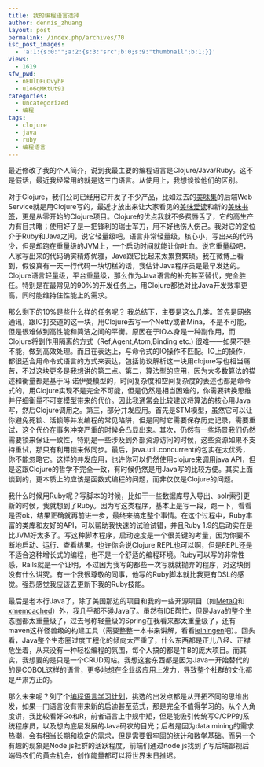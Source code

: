 ```yaml
---
title: 我的编程语言选择
author: dennis_zhuang
layout: post
permalink: /index.php/archives/70
isc_post_images:
  - 'a:1:{s:0:"";a:2:{s:3:"src";b:0;s:9:"thumbnail";b:1;}}'
views:
  - 1619
sfw_pwd:
  - nEUlDFuOvyhP
  - u1o6qMKtUt91
categories:
  - Uncategorized
  - 编程
tags:
  - clojure
  - java
  - ruby
  - 编程语言
---
```

<div id="post-entry-excerpt-70" class="entry-part">
  <p>
    最近修改了我的个人简介，说到我最主要的编程语言是Clojure/Java/Ruby。这不是假话，最近我经常用的就是这三门语言。从使用上，我想谈谈他们的区别。
  </p>
  
  <p>
    对于Clojure，我们公司已经用它开发了不少产品，比如过去的<a href="http://meiwei.fm/">美味集</a>的后端Web Service就是用Clojure写的，最近才放出来让大家看见的<a href="http://readwise.net/">美味爱读</a>和新的<a href="http://meiweisq.com/">美味书签</a>，更是从零开始的Clojure项目。Clojure的优点我就不多费唇舌了，它的高生产力有目共睹；使用好了是一把锋利的瑞士军刀，用不好也伤人伤己。我对它的定位介于Ruby和Java之间，说它轻量级吧，语言非常轻量级，核心小，写出来的代码少，但是却跑在重量级的JVM上，一个启动时间就能让你吐血。说它重量级吧，人家写出来的代码确实精炼优雅，Java跟它比起来太累赘繁琐。我在微博上看到，假设真有一天一行代码一块切糕的话，我估计Java程序员是最早发达的。Clojure语言轻量级，平台重量级，那么作为Java语言的补充甚至替代，完全胜任。特别是在最常见的90%的开发任务上，用Clojure都绝对比Java开发效率更高，同时能维持住性能上的需求。
  </p>
  
  <p>
    那么剩下的10%是些什么样的任务呢？ 我总结下，主要是这么几类。首先是网络通讯，跟IO打交道的这一块，用Clojure去写一个Netty或者Mina，不是不可能，但是很难做到高性能和简洁之间的平衡。原因在于IO本身是一种副作用，而Clojure将副作用隔离的方式（Ref,Agent,Atom,Binding etc.) 很难——如果不是不能，做到高效处理。而且在表达上，与命令式的IO操作不匹配。IO上的操作，都很适合用命令式语言的方式来表达，包括协议解析这一块用clojure写也相当痛苦，不过这块更多是我想讲的第二点。第二，算法型的应用，因为大多数算法的描述和衡量都是基于冯.诺伊曼模型的，时间复杂度和空间复杂度的表述也都是命令式的，用Clojure实现不是完全不可能，但是仍然是相当困难的，你需要转换思维并仔细衡量不可变模型带来的代价。因此我通常会比较建议将算法的核心用Java写，然后Clojure调用之。第三，部分并发应用。首先是STM模型，虽然它可以让你避免死锁、活锁等并发编程的常见陷阱，但是同时它需要保存历史记录，需要重试，这个代价在事务冲突严重的时候会凸显出来。其次，仍然有一些场景我们仍然需要锁来保证一致性，特别是一些涉及到外部资源访问的时候，这些资源如果不支持重试，那只有利用锁来做同步。最后，java.util.concurrent的包实在太优秀，你不能忽略它。这样的并发应用，也许你可以仍然使用clojure来调用java API，但是这跟Clojure的哲学不完全一致，有时候仍然是用Java写的比较方便。其实上面谈到的，更本质上的应该是函数式编程的问题，而非仅仅是Clojure的问题。
  </p>
  
  <p>
    我什么时候用Ruby呢？写脚本的时候，比如干一些数据库导入导出、solr索引更新的时候，我就想到了Ruby。因为写这类程序，基本上是写一段，跑一下，看看是否ok，结果正确就再前进一步，最终来搞定整个事情。在这个过程中，Ruby丰富的类库和友好的API，可以帮助我快速的试验试错，并且Ruby 1.9的启动实在是比JVM好太多了。写这种脚本程序，启动速度是一个很关键的考量，因为你要不断地启动、运行、查看结果。也许你会说Clojure REPL也可以啊，但是REPL还是不适合这种增长式的编程，也不是一个舒适的编程环境。Ruby可以写的非常性感，Rails就是一个证明，不过因为我写的都些一次写就就抛弃的程序，对这块倒没有什么讲究。有一个我很尊敬的同事，他写的Ruby脚本就比我更有DSL的感觉。强烈感觉我应该去更新下我的Ruby技能。
  </p>
  
  <p>
    最后是老本行Java了，除了美国那边的项目和我的一些开源项目（如<a href="https://github.com/killme2008/Metamorphosis">MetaQ</a>和<a href="https://code.google.com/p/xmemcached/">xmemcached</a>）外，我几乎都不碰Java了。虽然有IDE帮忙，但是Java的整个生态圈都太重量级了，过去号称轻量级的Spring在我看来都太重量级了，还有maven这样怪兽级的构建工具（需要整整一本书来讲解，看看<a href="http://wiki.fnil.net/index.php?title=Leiningen_tutorial%E4%B8%AD%E6%96%87%E7%89%88">leiningen</a>吧）。回头看，Java整个生态圈过度工程化的倾向太严重了，什么东西都是正儿八经、正襟危坐着，从来没有一种轻松编程的氛围，每个人搞的都是牛B的庞大项目。而其实，我想要的是只是一个CRUD网站。我想这套东西都是因为Java一开始替代的的是COBOL这样的语言，更多地想在企业级应用上发力，导致整个社群的文化都是严肃方正的。
  </p>
  
  <p>
    那么未来呢？列了个<a href="http://wiki.fnil.net/index.php?title=%E7%BC%96%E7%A8%8B%E8%AF%AD%E8%A8%80%E5%AD%A6%E4%B9%A0%E8%AE%A1%E5%88%92">编程语言学习计划</a>，挑选的出发点都是从开拓不同的思维出发，如果一门语言没有带来新的启迪甚至范式，那是完全不值得学习的。从个人角度讲，我比较看好Go和R，前者语言上中规中矩，但是能吸引传统写C/CPP的系统程序员，以及想向底层发展的Java码农的目光；后者是因为data mining的需求热潮，会有相当长期和稳定的需求，但是需要很牢固的统计和数学基础。而另一个有趣的现象是Node.js社群的活跃程度，前端们通过node.js找到了写后端鄙视后端码农们的黄金机会，创作能量都可以将世界末日推迟。
  </p>
</div>

<div id="post-footer-70" class="post-footer clear">
</div>